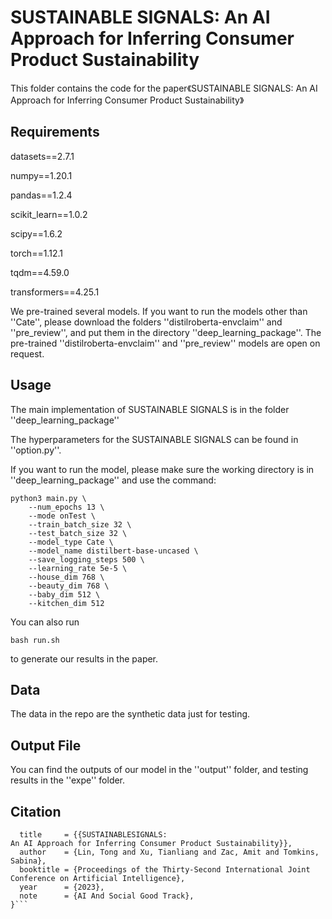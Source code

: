# SUSTAINABLE SIGNALS: An AI Approach for Inferring Consumer Product Sustainability

This folder contains the code for the paper《SUSTAINABLE SIGNALS:
An AI Approach for Inferring Consumer Product Sustainability》


## Requirements

datasets==2.7.1

numpy==1.20.1

pandas==1.2.4

scikit_learn==1.0.2

scipy==1.6.2

torch==1.12.1

tqdm==4.59.0

transformers==4.25.1

We pre-trained several models. If you want to run the models other than ''Cate'', please download the folders 
''distilroberta-envclaim'' and ''pre_review'', and put them in the directory ''deep_learning_package''. 
The pre-trained ''distilroberta-envclaim'' and ''pre_review'' models are open on request.


## Usage
The main implementation of SUSTAINABLE SIGNALS is in the folder ''deep_learning_package''

The hyperparameters for the SUSTAINABLE SIGNALS can be found in ''option.py''.

If you want to run the model, please make sure the working directory is in ''deep_learning_package'' and use the command:

```shell
python3 main.py \
    --num_epochs 13 \
    --mode onTest \
    --train_batch_size 32 \
    --test_batch_size 32 \
    --model_type Cate \
    --model_name distilbert-base-uncased \
    --save_logging_steps 500 \
    --learning_rate 5e-5 \
    --house_dim 768 \
    --beauty_dim 768 \
    --baby_dim 512 \
    --kitchen_dim 512
```

You can also run 
```shell
bash run.sh
```
to generate our results in the paper.

## Data

The data in the repo are the synthetic data just for testing.

## Output File

You can find the outputs of our model in the ''output'' folder, and testing results in the ''expe'' folder.

## Citation

```@inproceedings{sustainability_signals,
  title     = {{SUSTAINABLESIGNALS:
An AI Approach for Inferring Consumer Product Sustainability}},
  author    = {Lin, Tong and Xu, Tianliang and Zac, Amit and Tomkins, Sabina},
  booktitle = {Proceedings of the Thirty-Second International Joint Conference on Artificial Intelligence},
  year      = {2023},
  note      = {AI And Social Good Track},
}```
